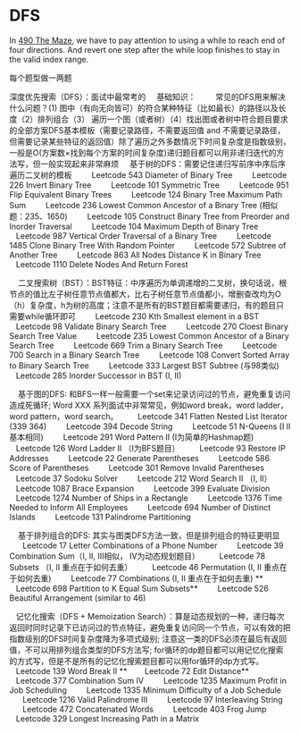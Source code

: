 # DFS
In [490 The Maze](./490_the_maze.py), we have to pay attention to using a while to reach end of four directions. And revert one step after the while loop finishes to stay in the valid index range. 

每个题型做一两题

深度优先搜索（DFS）：面试中最常考的
    基础知识：
        常见的DFS用来解决什么问题？(1) 图中（有向无向皆可）的符合某种特征（比如最长）的路径以及长度（2）排列组合（3） 遍历一个图（或者树）（4）找出图或者树中符合题目要求的全部方案DFS基本模板（需要记录路径，不需要返回值 and 不需要记录路径，但需要记录某些特征的返回值）除了遍历之外多数情况下时间复杂度是指数级别，一般是O(方案数×找到每个方案的时间复杂度)递归题目都可以用非递归迭代的方法写，但一般实现起来非常麻烦
    基于树的DFS：需要记住递归写前序中序后序遍历二叉树的模板
        Leetcode 543 Diameter of Binary Tree
        Leetcode 226 Invert Binary Tree
        Leetcode 101 Symmetric Tree
        Leetcode 951 Flip Equivalent Binary Trees
        Leetcode 124 Binary Tree Maximum Path Sum
        Leetcode 236 Lowest Common Ancestor of a Binary Tree (相似题：235、1650)
        Leetcode 105 Construct Binary Tree from Preorder and Inorder Traversal
        Leetcode 104 Maximum Depth of Binary Tree
        Leetcode 987 Vertical Order Traversal of a Binary Tree
        Leetcode 1485 Clone Binary Tree With Random Pointer
        Leetcode 572 Subtree of Another Tree
        Leetcode 863 All Nodes Distance K in Binary Tree
        Leetcode 1110 Delete Nodes And Return Forest

    二叉搜索树（BST）：BST特征：中序遍历为单调递增的二叉树，换句话说，根节点的值比左子树任意节点值都大，比右子树任意节点值都小，增删查改均为O（h）复杂度，h为树的高度；注意不是所有的BST题目都需要递归，有的题目只需要while循环即可
        Leetcode 230 Kth Smallest element in a BST
        Leetcode 98 Validate Binary Search Tree
        Leetcode 270 Cloest Binary Search Tree Value
        Leetcode 235 Lowest Common Ancestor of a Binary Search Tree
        Leetcode 669 Trim a Binary Search Tree
        Leetcode 700 Search in a Binary Search Tree
        Leetcode 108 Convert Sorted Array to Binary Search Tree
        Leetcode 333 Largest BST Subtree (与98类似)
        Leetcode 285 Inorder Successor in BST (I, II)

    基于图的DFS: 和BFS一样一般需要一个set来记录访问过的节点，避免重复访问造成死循环; Word XXX 系列面试中非常常见，例如word break，word ladder，word pattern，word search。
        Leetcode 341 Flatten Nested List Iterator (339 364)
        Leetcode 394 Decode String
        Leetcode 51 N-Queens (I II基本相同)
        Leetcode 291 Word Pattern II (I为简单的Hashmap题)
        Leetcode 126 Word Ladder II （I为BFS题目）
        Leetcode 93 Restore IP Addresses
        Leetcode 22 Generate Parentheses
        Leetcode 586 Score of Parentheses
        Leetcode 301 Remove Invalid Parentheses
        Leetcode 37 Sodoku Solver
        Leetcode 212 Word Search II （I, II）
        Leetcode 1087 Brace Expansion
        Leetcode 399 Evaluate Division
        Leetcode 1274 Number of Ships in a Rectangle
        Leetcode 1376 Time Needed to Inform All Employees
        Leetcode 694 Number of Distinct Islands
        Leetcode 131 Palindrome Partitioning

    基于排列组合的DFS: 其实与图类DFS方法一致，但是排列组合的特征更明显
        Leetcode 17 Letter Combinations of a Phone Number
        Leetcode 39 Combination Sum（I, II, III相似， IV为动态规划题目）
        Leetcode 78 Subsets （I, II 重点在于如何去重）
        Leetcode 46 Permutation (I, II 重点在于如何去重)
        Leetcode 77 Combinations (I, II 重点在于如何去重)
**        Leetcode 698 Partition to K Equal Sum Subsets**
        Leetcode 526 Beautiful Arrangement (similar to 46)

   记忆化搜索（DFS + Memoization Search）：算是动态规划的一种，递归每次返回时同时记录下已访问过的节点特征，避免重复访问同一个节点，可以有效的把指数级别的DFS时间复杂度降为多项式级别; 注意这一类的DFS必须在最后有返回值，不可以用排列组合类型的DFS方法写; for循环的dp题目都可以用记忆化搜索的方式写，但是不是所有的记忆化搜索题目都可以用for循环的dp方式写。
        Leetcode 139 Word Break II
**        Leetcode 72 Edit Distance**
        Leetcode 377 Combination Sum IV
        Leetcode 1235 Maximum Profit in Job Scheduling
        Leetcode 1335 Minimum Difficulty of a Job Schedule
        Leetcode 1216 Valid Palindrome III
        Leetcode 97 Interleaving String
        Leetcode 472 Concatenated Words
        Leetcode 403 Frog Jump
        Leetcode 329 Longest Increasing Path in a Matrix
